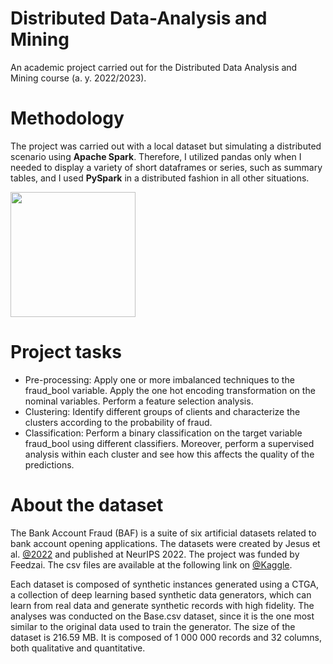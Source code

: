 # Distributed Data-Analysis and Mining
An academic project carried out for the Distributed Data Analysis and Mining course (a. y. 2022/2023). 

# Methodology

The project was carried out with a local dataset but simulating a distributed scenario using **Apache Spark**. Therefore, I utilized pandas only when I needed to display a variety of short dataframes or series, such as summary tables, and I used **PySpark** in a distributed fashion in all other situations.

<img src="https://upload.wikimedia.org/wikipedia/commons/f/f3/Apache_Spark_logo.svg" width="200">

# Project tasks

* Pre-processing:
  Apply one or more imbalanced techniques to the fraud_bool variable. Apply the one hot encoding transformation on the nominal variables. Perform a feature selection analysis.
* Clustering:
  Identify different groups of clients and characterize the clusters according to the probability of fraud.
* Classification:
  Perform a binary classification on the target variable fraud_bool using different classifiers. Moreover, perform a supervised analysis within each cluster and see how this affects the quality of the predictions.
  
# About the dataset

The Bank Account Fraud (BAF) is a suite of six artificial datasets related to bank account opening applications. The datasets were created by Jesus et al. [@2022](https://doi.org/10.48550/arXiv.2211.13358) and published at NeurIPS 2022. The project was funded by Feedzai. The csv files are available at the following link on [@Kaggle](https://www.kaggle.com/datasets/sgpjesus/bank-account-fraud-dataset-neurips-2022). 

Each dataset is composed of synthetic instances generated using a CTGA, a collection of deep learning based synthetic data generators, which can learn from real data and generate synthetic records with
high fidelity. The analyses was conducted on the Base.csv dataset, since it is the one most similar to the original data used to train the generator. The size of the dataset is 216.59 MB. It is composed of 1 000 000
records and 32 columns, both qualitative and quantitative.
